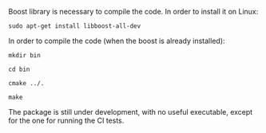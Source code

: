 Boost library is necessary to compile the code. In order to install it on Linux:

```
sudo apt-get install libboost-all-dev
```

In order to compile the code (when the boost is already installed):

```
mkdir bin

cd bin

cmake ../.

make
```

The package is still under development, with no useful executable, except for the one for running the CI tests.